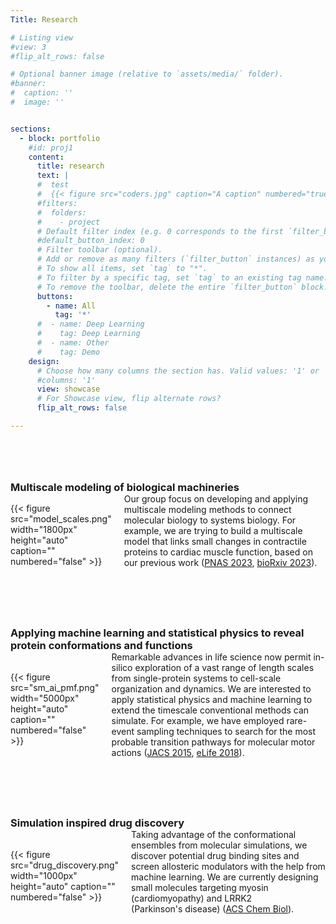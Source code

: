 ```yaml
---
Title: Research

# Listing view
#view: 3
#flip_alt_rows: false

# Optional banner image (relative to `assets/media/` folder).
#banner:
#  caption: ''
#  image: ''


sections:
  - block: portfolio
    #id: proj1
    content:
      title: research
      text: |
      #  test
      #  {{< figure src="coders.jpg" caption="A caption" numbered="true" >}}
      #filters:
      #  folders:
      #    - project
      # Default filter index (e.g. 0 corresponds to the first `filter_button` instance below).
      #default_button_index: 0
      # Filter toolbar (optional).
      # Add or remove as many filters (`filter_button` instances) as you like.
      # To show all items, set `tag` to "*".
      # To filter by a specific tag, set `tag` to an existing tag name.
      # To remove the toolbar, delete the entire `filter_button` block.
      buttons:
        - name: All
          tag: '*'
      #  - name: Deep Learning
      #    tag: Deep Learning
      #  - name: Other
      #    tag: Demo
    design:
      # Choose how many columns the section has. Valid values: '1' or '2'.
      #columns: '1'
      view: showcase
      # For Showcase view, flip alternate rows?
      flip_alt_rows: false

---
```

<div style="margin-bottom: 80px;"></div>

<h3 style="margin-bottom: 0px;">Multiscale modeling of biological machineries</h3>
<div style="display: flex; align-items: center;">
    <div>
        {{< figure src="model_scales.png" width="1800px" height="auto" caption="" numbered="false" >}}
    </div>
    <div style="margin-left: 20px;">
        <p style="margin-top: 0px;"> Our group focus on developing and applying multiscale modeling methods to connect molecular biology to systems biology. For example, we are trying to build a multiscale model that links small changes in contractile proteins to cardiac muscle function, based on our previous work (<a href="https://www.pnas.org/doi/abs/10.1073/pnas.2215836120" target="_blank">PNAS 2023</a>, <a href="https://www.biorxiv.org/content/10.1101/2023.11.10.566646.abstract" target="_blank">bioRxiv 2023</a>).
        </p>
    </div>
</div>

<div style="margin-bottom: 80px;"></div>

<h3 style="margin-bottom: 0px;">Applying machine learning and statistical physics to reveal protein conformations and functions</h3>
<div style="display: flex; align-items: center;">
    <div>
        {{< figure src="sm_ai_pmf.png" width="5000px" height="auto" caption="" numbered="false" >}}
    </div>
    <div style="margin-left: 20px;">
        <p style="margin-top: 0px;"> Remarkable advances in life science now permit in-silico exploration of a vast range of length scales from single-protein systems to cell-scale organization and dynamics. We are interested to apply statistical physics and machine learning to extend the timescale conventional methods can simulate. For example, we have employed rare-event sampling techniques to search for the most probable transition pathways for molecular motor actions (<a href="https://pubs.acs.org/doi/abs/10.1021/ja512605w" target="_blank">JACS 2015</a>, <a href="https://elifesciences.org/articles/34186" target="_blank">eLife 2018</a>).
        </p>
    </div>
</div>

<div style="margin-bottom: 80px;"></div>

<h3 style="margin-bottom: 0px;">Simulation inspired drug discovery</h3>
<div style="display: flex; align-items: center;">
    <div>
        {{< figure src="drug_discovery.png" width="1000px" height="auto" caption="" numbered="false" >}}
    </div>
    <div style="margin-left: 20px;">
        <p style="margin-top: 0px;"> Taking advantage of the conformational ensembles from molecular simulations, we discover potential drug binding sites and screen allosteric modulators with the help from machine learning. We are currently designing small molecules targeting myosin (cardiomyopathy) and LRRK2 (Parkinson's disease) (<a href=” https://pubs.acs.org/doi/full/10.1021/acschembio.2c00868" target="_blank">ACS Chem Biol</a>).
        </p>
    </div>
</div>
